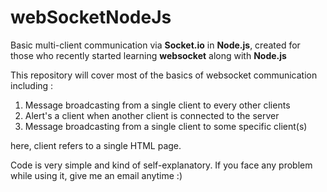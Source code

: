 # webSocketNodeJs
Basic multi-client communication via **Socket.io** in **Node.js**, created for those who recently started learning **websocket** along with **Node.js**


This repository will cover most of the basics of websocket communication including :

1. Message broadcasting from a single client to every other clients
2. Alert's a client when another client is connected to the server
3. Message broadcasting from a single client to some specific client(s)

here, client refers to a single HTML page.

Code is very simple and kind of self-explanatory. If you face any problem while using it, give me an email anytime :)
